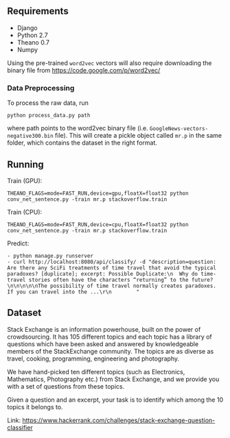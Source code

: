 
## Requirements

- Django
- Python 2.7
- Theano 0.7
- Numpy

Using the pre-trained `word2vec` vectors will also require downloading the binary file from
https://code.google.com/p/word2vec/

### Data Preprocessing
To process the raw data, run

```
python process_data.py path
```

where path points to the word2vec binary file (i.e. `GoogleNews-vectors-negative300.bin` file). 
This will create a pickle object called `mr.p` in the same folder, which contains the dataset
in the right format.

## Running

Train (GPU):

```
THEANO_FLAGS=mode=FAST_RUN,device=gpu,floatX=float32 python conv_net_sentence.py -train mr.p stackoverflow.train
```

Train (CPU):

```
THEANO_FLAGS=mode=FAST_RUN,device=cpu,floatX=float32 python conv_net_sentence.py -train mr.p stackoverflow.train
```

Predict:

```
- python manage.py runserver
- curl http://localhost:8080/api/classify/ -d "description=question: Are there any SciFi treatments of time travel that avoid the typical paradoxes? [duplicate]; excerpt: Possible Duplicate:\n  Why do time-travel stories often have the characters “returning” to the future?  \n\n\n\n\nThe possibility of time travel normally creates paradoxes. If you can travel into the ...\r\n        "
```

## Dataset

Stack Exchange is an information powerhouse, built on the power of crowdsourcing. It has 105 different topics and each topic has a library of questions which have been asked and answered by knowledgeable members of the StackExchange community. The topics are as diverse as travel, cooking, programming, engineering and photography.

We have hand-picked ten different topics (such as Electronics, Mathematics, Photography etc.) from Stack Exchange, and we provide you with a set of questions from these topics.

Given a question and an excerpt, your task is to identify which among the 10 topics it belongs to.

Link: https://www.hackerrank.com/challenges/stack-exchange-question-classifier
